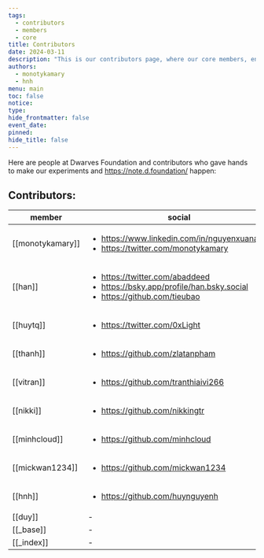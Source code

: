 ```yaml
---
tags:
  - contributors
  - members
  - core
title: Contributors
date: 2024-03-11
description: "This is our contributors page, where our core members, engineers, and community help to give hand to our research, our field notes, and this site: https://note.d.foundation/."
authors:
  - monotykamary
  - hnh
menu: main
toc: false
notice: 
type: 
hide_frontmatter: false
event_date: 
pinned: 
hide_title: false
---
```

Here are people at Dwarves Foundation and contributors who gave hands to make our experiments and https://note.d.foundation/ happen:

## Contributors:
| member           | social                                                                                                                             |
| ---------------- | ---------------------------------------------------------------------------------------------------------------------------------- |
| [[monotykamary]] | <ul><li>https://www.linkedin.com/in/nguyenxuananh/</li><li>https://twitter.com/monotykamary</li></ul>                              |
| [[han]]          | <ul><li>https://twitter.com/abaddeed</li><li>https://bsky.app/profile/han.bsky.social</li><li>https://github.com/tieubao</li></ul> |
| [[huytq]]        | <ul><li>https://twitter.com/0xLight</li></ul>                                                                                      |
| [[thanh]]        | <ul><li>https://github.com/zlatanpham</li></ul>                                                                                    |
| [[vitran]]       | <ul><li>https://github.com/tranthiaivi266</li></ul>                                                                                |
| [[nikki]]        | <ul><li>https://github.com/nikkingtr</li></ul>                                                                                     |
| [[minhcloud]]    | <ul><li>https://github.com/minhcloud</li></ul>                                                                                     |
| [[mickwan1234]]  | <ul><li>https://github.com/mickwan1234</li></ul>                                                                                   |
| [[hnh]]          | <ul><li>https://github.com/huynguyenh</li></ul>                                                                                    |
| [[duy]]          | \-                                                                                                                                 |
| [[_base]]        | \-                                                                                                                                 |
| [[_index]]       | \-                                                                                                                                 |

